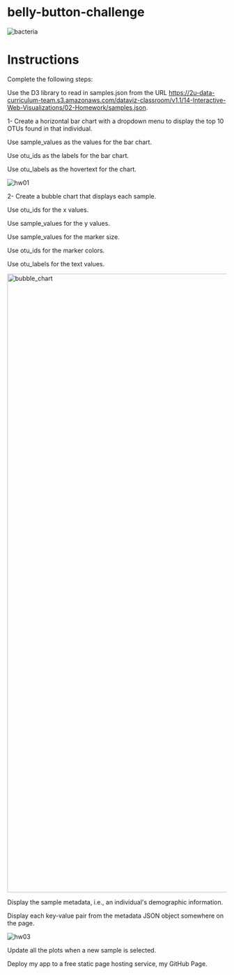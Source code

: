 
# belly-button-challenge #
![bacteria](https://github.com/AFKAMI/belly-button-challenge/assets/126113162/ea72526b-d212-47d1-ba5a-78c068e31d21)

# Instructions
Complete the following steps:

Use the D3 library to read in samples.json from the URL https://2u-data-curriculum-team.s3.amazonaws.com/dataviz-classroom/v1.1/14-Interactive-Web-Visualizations/02-Homework/samples.json.

1- Create a horizontal bar chart with a dropdown menu to display the top 10 OTUs found in that individual.

Use sample_values as the values for the bar chart.

Use otu_ids as the labels for the bar chart.

Use otu_labels as the hovertext for the chart.

![hw01](https://github.com/AFKAMI/belly-button-challenge/assets/126113162/a8c6077c-82ec-4d52-a2cb-fb163f854bcf)

2- Create a bubble chart that displays each sample.

Use otu_ids for the x values.

Use sample_values for the y values.

Use sample_values for the marker size.

Use otu_ids for the marker colors.

Use otu_labels for the text values.

<img width="1416" alt="bubble_chart" src="https://github.com/AFKAMI/belly-button-challenge/assets/126113162/ab931657-ea90-4121-ab7f-686e0412d2df">


Display the sample metadata, i.e., an individual's demographic information.

Display each key-value pair from the metadata JSON object somewhere on the page.

![hw03](https://github.com/AFKAMI/belly-button-challenge/assets/126113162/5c503991-c3c0-4616-bec4-1a4e675342a0)

Update all the plots when a new sample is selected. 

Deploy my app to a free static page hosting service, my GitHub Page. 